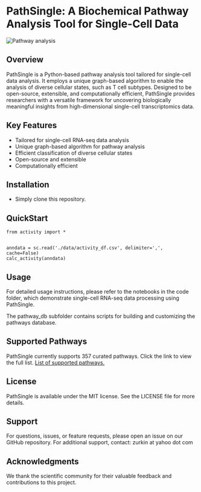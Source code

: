 # PathSingle: A Biochemical Pathway Analysis Tool for Single-Cell Data
![Pathway analysis](data/Pathsingle.png)

## Overview
PathSingle is a Python-based pathway analysis tool tailored for single-cell data analysis. It employs a unique graph-based algorithm to enable the analysis of diverse cellular states, such as T cell subtypes. Designed to be open-source, extensible, and computationally efficient, PathSingle provides researchers with a versatile framework for uncovering biologically meaningful insights from high-dimensional single-cell transcriptomics data.

## Key Features
- Tailored for single-cell RNA-seq data analysis
- Unique graph-based algorithm for pathway analysis
- Efficient classification of diverse cellular states
- Open-source and extensible
- Computationally efficient

## Installation
- Simply clone this repository.

## QuickStart
```
from activity import *


anndata = sc.read('./data/activity_df.csv', delimiter=',', cache=False)
calc_activity(anndata)
```

## Usage
For detailed usage instructions, please refer to the notebooks in the code folder, which demonstrate single-cell RNA-seq data processing using PathSingle.

The pathway_db subfolder contains scripts for building and customizing the pathways database.

## Supported Pathways
PathSingle currently supports 357 curated pathways. Click the link to view the full list.
[List of supported pathways.](data/pathway_relations.csv)

## License
PathSingle is available under the MIT license. See the LICENSE file for more details.

## Support
For questions, issues, or feature requests, please open an issue on our GitHub repository.
For additional support, contact: zurkin at yahoo dot com

## Acknowledgments
We thank the scientific community for their valuable feedback and contributions to this project.